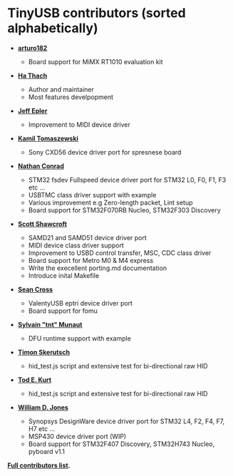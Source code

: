 # TinyUSB contributors (sorted alphabetically)

* **[arturo182](https://github.com/arturo182)**
  * Board support for MiMX RT1010 evaluation kit

* **[Ha Thach](https://github.com/hathach)**
  * Author and maintainer
  * Most features develpopment

* **[Jeff Epler](https://github.com/jepler)**
  * Improvement to MIDI device driver

* **[Kamil Tomaszewski](https://github.com/kamtom480)**
  * Sony CXD56 device driver port for spresnese board

* **[Nathan Conrad](https://github.com/pigrew)**
  * STM32 fsdev Fullspeed device driver port for STM32 L0, F0, F1, F3 etc ...
  * USBTMC class driver support with example
  * Various improvement e.g Zero-length packet, Lint setup 
  * Board support for STM32F070RB Nucleo, STM32F303 Discovery
  
* **[Scott Shawcroft](https://github.com/tannewt)**
  * SAMD21 and SAMD51 device driver port
  * MIDI device class driver support
  * Improvement to USBD control transfer, MSC, CDC class driver
  * Board support for Metro M0 & M4 express
  * Write the execellent porting.md documentation
  * Introduce inital Makefile

* **[Sean Cross](https://github.com/xobs)**
  * ValentyUSB eptri device driver port
  * Board support for fomu 

* **[Sylvain "tnt" Munaut](https://github.com/smunaut)**
  * DFU runtime support with example

* **[Timon Skerutsch](https://github.com/PTS93)**
  * hid_test.js script and extensive test for bi-directional raw HID

* **[Tod E. Kurt](https://github.com/todbot)**
  * hid_test.js script and extensive test for bi-directional raw HID
  
* **[William D. Jones](https://github.com/cr1901)**
  * Synopsys DesignWare device driver port for STM32 L4, F2, F4, F7, H7 etc ...
  * MSP430 device driver port (WIP)
  * Board support for STM32F407 Discovery, STM32H743 Nucleo, pyboard v1.1


**[Full contributors list](https://github.com/hathach/tinyusb/contributors).**
